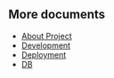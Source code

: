 ## More documents
- [About Project](project)
- [Development](development)
- [Deployment](deployment)
- [DB](backup)
